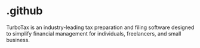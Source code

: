 # .github
TurboTax is an industry-leading tax preparation and filing software designed to simplify financial management for individuals, freelancers, and small business.
